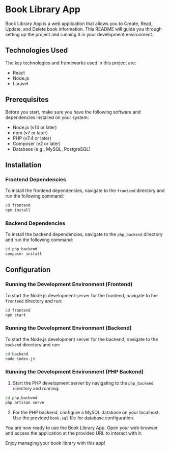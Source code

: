 # Book Library App

Book Library App is a web application that allows you to Create, Read, Update, and Delete book information. This README will guide you through setting up the project and running it in your development environment.

## Technologies Used

The key technologies and frameworks used in this project are:

- React
- Node.js
- Laravel

## Prerequisites

Before you start, make sure you have the following software and dependencies installed on your system:

- Node.js (v14 or later)
- npm (v7 or later)
- PHP (v7.4 or later)
- Composer (v2 or later)
- Database (e.g., MySQL, PostgreSQL)

## Installation

### Frontend Dependencies

To install the frontend dependencies, navigate to the `frontend` directory and run the following command:

```bash
cd frontend
npm install
```

### Backend Dependencies

To install the backend dependencies, navigate to the `php_backend` directory and run the following command:

```bash
cd php_backend
composer install
```

## Configuration

### Running the Development Environment (Frontend)

To start the Node.js development server for the frontend, navigate to the `frontend` directory and run:

```bash
cd frontend
npm start
```

### Running the Development Environment (Backend)

To start the Node.js development server for the backend, navigate to the `backend` directory and run:

```bash
cd backend
node index.js
```

### Running the Development Environment (PHP Backend)

1. Start the PHP development server by navigating to the `php_backend` directory and running:

```bash
cd php_backend
php artisan serve
```

2. For the PHP backend, configure a MySQL database on your localhost. Use the provided `book.sql` file for database configuration.

You are now ready to use the Book Library App. Open your web browser and access the application at the provided URL to interact with it.

Enjoy managing your book library with this app!